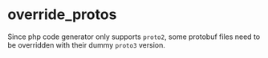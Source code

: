 # override_protos

Since php code generator only supports `proto2`, some protobuf files need to be overridden with their dummy `proto3` 
version.